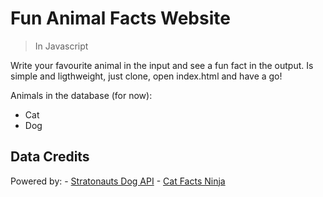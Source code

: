 # Fun Animal Facts Website
> In Javascript

Write your favourite animal in the input and see a fun fact in the output. Is simple and ligthweight, just clone, open index.html and have a go!

Animals in the database (for now):
- Cat
- Dog

## Data Credits

Powered by:
    - [Stratonauts Dog API](https://dogapi.dog)
    - [Cat Facts Ninja](https://documenter.getpostman.com/view/1946054/S11HvKSz)